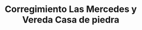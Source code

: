 ---
title: Corregimiento Las Mercedes y Vereda Casa de piedra
nombre_comunidad: Corregimiento Las Mercedes y Vereda Casa de piedra
municipio: San Jacinto
departamento: Bolívar
descripcion: >-
  Comunidad unida especialmente a través de la Asociación Campesina Las
  mercedes. Es muy importante el culto y existen tres iglesias diferentes en la
  comunidad. Son principalemnte agricultores de arroz, maíz, cacao y aguacate.
  están buscando ser destino turístico pero aún carecen de infraestructyra como
  vías y acueductos
num_personas: 280
num_familias: 70
min_distancia_casco_urbano: 120
km_distancia_casco_urbano: 17
vias_acceso: >-
  Vía destapada en buen estado. Cuando llueve se suspende el servicio de
  colectivos
infraestructura_comunitaria:
  - Instituciones educativas (IE)
  - Iglesias
notas_infraestructura_comunitaria: 3 iglesias.
liderazgo_comunidad:
  - JAC en Casa de Piedra
  - >2-
     pero está inactiva.
    Asociación de caficultores de Montes de María pero aún no tienen claridad de
    la comercialización del café
  - >2-
     (un año en promedio en el proceso).
    Tienen un piloto de transformación de cacao de empresa Latin cacao con
    productos provinientes de la región.
inclusion_diversidad_genero: >-
  Niños y jóvenes participan en campeonatos deportivos con el liderazgo de
  jóvenes de la comunidad. Muchos jóvenes viven en San Jacinto, pero vienen a
  actividades deportivas en la comunidad.

  Las mujeres no tienen una organización de base.

  No tienen activa la JAC pero han proyectado hacerlo.

  Las mujeres trabajan en las labores del hogar.

  Hay tardes de fútbol de mujeres y otras de jóvenes.

  Algunas mujeres tejen mochilas y otras hamacas, pero por la pandemia ha
  disminuido la comercialización.
comentarios_conectividad: >-
  Hay acceso a internet pero en regular estado, hay una antena repetidora, pero
  no funciona regularmente. 
punto_SOLE: Punto Vive Digital
comentarios_punto_SOLE: []
ppales_actividades_economicas_vocacion_productiva:
  - Agricultura
  - Turismo de naturaleza
comentarios_ppales_actividades_economicas_vocacion_productiva: Agricultura (Cacao, Arroz, Maíz, Aguacate criollo, Ñame y Yuca).
comunidad_sostenible_uso_suelo: >-
  Proyectan cultivo de arroz organico

  En San jacinto se proyecta recuperar 100 Ha en este corregimiento 18 Ha. por
  ataque de monilia


  Hay otro proyecto de formación de 25 jóvenes en manejo de cultivos para
  siembra ingertando aguacate lorena con el criollo


  Tienen atractivos por explotar. Hace falta formación para manejo ambiental
  hotelero. No tienen servicios de alojamiento. Las visitas de San jacinto
  Travel tienene dos puntos en la comunidad.
org_con_proyeccion:
  - ASOPROCOA
  - Asociación de agricultores de la Vereda de Casa de Piedra (ASOPROAACASPIS)
servicios_publicos_comunidades_focalizadas:
  - Acueducto-San Jacinto
comunidades_focalizadas_educacion_infraestructura_educativa:
  - Escuela en Casa de Piedra
comunidades_focalizadas_practicas_organizativas:
  - Asociación Campesina Las Mercedes
  - Iglesia adventista
  - Iglesia presbiteriana
  - Iglesia pentecostal
conectividad_minima: Regular
iniciativas_priorizadas:
  - Cacao
  - Arroz
org_focalizada:
  - Asoprocoas
riesgo: Bajo
otros_programas_USAID:
  - 'No'
alianzas_colaboradores:
  - >-
    Gobernación e impulso proyecto de innovación y formación tecnológica  de
    cacao a partir de 25 jóvenes y fortalecer asistencia y mantenimiento de
    áreas
  - |2-
     Trabajar el tema investigación con Agrosavia.
    Se requiere apoyo para legalización de predios
  - |2-
     incluído el de la escuela (Unidad de Tierras-Nuestra tierra Póspera)
    Producen ñame pero tienen dificultades con la comercialización.
    Tienen 12a 15 Ha sembradas de café 50 mil palos
  - ' café floreciendo'
  - ' otros recien sembrados'
posibilidad_iniciativas_conjuntas_aliados_2: []
actividades_ocio:
  - Música de pitos y tambores
  - Torneos deportivos
medios_comunicacion_narrativas_locales:
  - Digital San jacinto
  - FLIP y Consonante
  - Emisora de la paz San Jacinto
num_visitas_realizadas: 40
num_diagnosticos_rurales_participativos_realizados: 1
infraestructura_salud_atencion_psicosocial:
  - Poca presencia de la UARIV
  - Sin puesto de salud
  - Necesidad de desplazamiento para atención en salud
notas_infraestructura_salud_atencion_psicosocial: |-
  Se ha tenido relación con la UARIV, pero la presencia es poca.
  No hay puesto de salud, la atención la reciben en San Jacinto
num_visitas_predio: 0
url: /reportes/corregimiento-las-mercedes-y-vereda-casa-de-piedra
layout: comunidad
download_file: /reportes/corregimiento-las-mercedes-y-vereda-casa-de-piedra.pdf

---